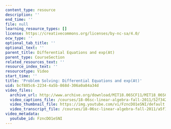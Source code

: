 ```yaml
---
content_type: resource
description: ''
end_time: ''
file: null
learning_resource_types: []
license: https://creativecommons.org/licenses/by-nc-sa/4.0/
ocw_type: ''
optional_tab_title: ''
optional_text: ''
parent_title: Differential Equations and exp(At)
parent_type: CourseSection
related_resources_text: ''
resource_index_text: ''
resourcetype: Video
start_time: ''
title: 'Problem Solving: Differential Equations and exp(At)'
uid: bcf885c6-2234-4a5b-868d-306a0a84a34d
video_files:
  archive_url: http://www.archive.org/download/MIT18.06SCF11/MIT18_06SC_110531_L1_300k.mp4
  video_captions_file: /courses/18-06sc-linear-algebra-fall-2011/52f342146948517e8e7526e9d8382caa_FzncDO1eSNI.vtt
  video_thumbnail_file: https://img.youtube.com/vi/FzncDO1eSNI/default.jpg
  video_transcript_file: /courses/18-06sc-linear-algebra-fall-2011/a5f152ce863bb363fa7ba97e6c66a867_FzncDO1eSNI.pdf
video_metadata:
  youtube_id: FzncDO1eSNI
---
```

